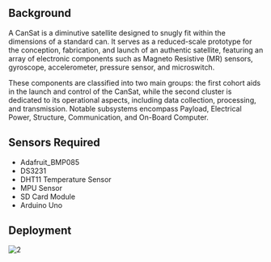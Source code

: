 ## Background

A CanSat is a diminutive satellite designed to snugly fit within the dimensions of a standard can. It serves as a reduced-scale prototype for the conception, fabrication, and launch of an authentic satellite, featuring an array of electronic components such as Magneto Resistive (MR) sensors, gyroscope, accelerometer, pressure sensor, and microswitch.

These components are classified into two main groups: the first cohort aids in the launch and control of the CanSat, while the second cluster is dedicated to its operational aspects, including data collection, processing, and transmission. Notable subsystems encompass Payload, Electrical Power, Structure, Communication, and On-Board Computer.

## Sensors Required

- Adafruit_BMP085
- DS3231
- DHT11 Temperature Sensor
- MPU Sensor
- SD Card Module
- Arduino Uno

## Deployment
![2](https://github.com/samanratna/kathsat-ku-aavishkar/assets/46080827/d13592eb-46f1-4460-b6d6-a47430c45725)
